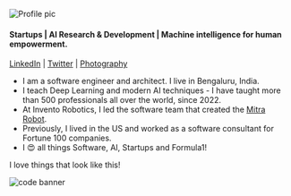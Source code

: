 ![Profile pic](https://media.licdn.com/dms/image/D5603AQH-4TvIcqQHnA/profile-displayphoto-shrink_200_200/0/1703052457346?e=1723075200&v=beta&t=7WXZVOU5jsIQANzJHCYiIEE8tbu5i7JX_L9My9X0bvU) 
#### Startups | AI Research & Development | Machine intelligence for human empowerment.
[LinkedIn](https://www.linkedin.com/in/arvind-nagaraj-9a17aa82/) | [Twitter](https://twitter.com/nagaraj_arvind) | [Photography](https://500px.com/arvindnagaraj)

- I am a software engineer and architect. I live in Bengaluru, India.
- I teach Deep Learning and modern AI techniques - I have taught more than 500 professionals all over the world, since 2022.
- At Invento Robotics, I led the software team that created the [Mitra Robot](https://x.com/balajivis/status/1750297912310108551).
- Previously, I lived in the US and worked as a software consultant for Fortune 100 companies.
- I 😍 all things Software, AI, Startups and Formula1!

I love things that look like this!

![code banner](https://media.licdn.com/dms/image/D5616AQEZxS3FgmXeGg/profile-displaybackgroundimage-shrink_350_1400/0/1714933983666?e=1723075200&v=beta&t=8RIidUwCr74AgGMwP1bKjhzYG-_k4NRmco2_AxTQWWQ)

